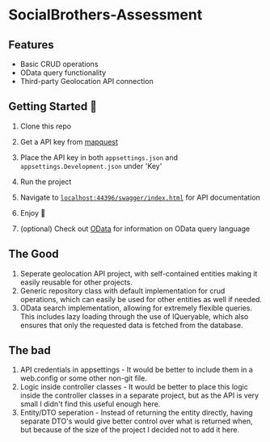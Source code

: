 # SocialBrothers-Assessment

## Features
- Basic CRUD operations
- OData query functionality
- Third-party Geolocation API connection

## Getting Started 🚀
1. Clone this repo
2. Get a API key from [mapquest](https://developer.mapquest.com/)
3. Place the API key in both `appsettings.json` and `appsettings.Development.json` under 'Key' 
4. Run the project
5. Navigate to [`localhost:44396/swagger/index.html`](https://localhost:44396/swagger/index.html) for API documentation
6. Enjoy 🎉

7. (optional) Check out [OData](https://www.odata.org/getting-started/basic-tutorial/) for information on OData query language

## The Good
1. Seperate geolocation API project, with self-contained entities making it easily reusable for other projects.
2. Generic repository class with default implementation for crud operations, which can easily be used for other entities as well if needed.
3. OData search implementation, allowing for extremely flexible queries. This includes lazy loading through the use of IQueryable, which also ensures that only the requested data is fetched from the database.

## The bad
1. API credentials in appsettings - It would be better to include them in a web.config or some other non-git file.
2. Logic inside controller classes - It would be better to place this logic inside the controller classes in a separate project, but as the API is very small I didn't find this useful enough here.
3. Entity/DTO seperation - Instead of returning the entity directly, having separate DTO's would give better control over what is returned when, but because of the size of the project I decided not to add it here.